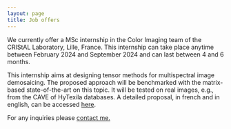 ```yaml
---
layout: page
title: Job offers
---
```


We currently offer a MSc internship in the Color Imaging team of the CRIStAL Laboratory, Lille, France.
This internship can take place anytime between February 2024 and September 2024 and can last between 4 and 6 months.

This internship aims at designing tensor methods for multispectral image demosaicing. The proposed approach will be benchmarked with the matrix-based state-of-the-art on this topic.
It will be tested on real images, e.g., from the CAVE of HyTexila databases. 
A detailed proposal, in french and in english, can be accessed  <a href="assets/img/sujet_M2_short.pdf">here</a>.

For any inquiries please <a href="mailto:clemence.prevost@univ-lille.fr">contact me. </a>
